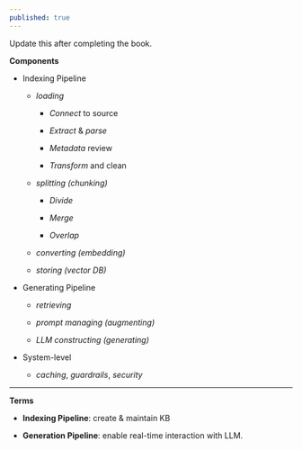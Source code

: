 ```yaml
---
published: true
---
```


Update this after completing the book.

**Components**

- Indexing Pipeline

    - _loading_

        - *Connect* to source

        - *Extract* & *parse*

        - *Metadata* review

        - *Transform* and clean

    - _splitting (chunking)_

        - *Divide*

        - *Merge*

        - *Overlap*

    - _converting (embedding)_

    - _storing (vector DB)_

- Generating Pipeline

    - _retrieving_

    - _prompt managing (augmenting)_

    - _LLM constructing (generating)_

- System-level 

    - *caching*, *guardrails*, *security*


---

**Terms**

- **Indexing Pipeline**: create & maintain KB

- **Generation Pipeline**: enable real-time interaction with LLM.
